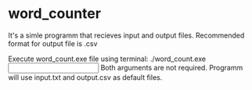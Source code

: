 # word_counter

It's a simle programm that recieves input and output files. Recommended format for output file is .csv

Execute word_count.exe file using terminal: ./word_count.exe <input> <output>
Both arguments are not required. Programm will use input.txt and output.csv as default files.
